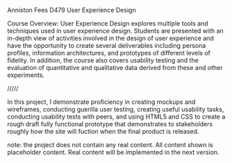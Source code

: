Anniston Fees
D479 User Experience Design

Course Overview: User Experience Design explores multiple tools and techniques used in user experience design. Students are presented with an in-depth view of activities involved in the design of user experience and have the opportunity to create several deliverables including persona profiles, information architectures, and prototypes of different levels of fidelity. In addition, the course also covers usability testing and the evaluation of quantitative and qualitative data derived from these and other experiments.

/////

In this project, I demonstrate proficiency in creating mockups and wireframes, conducting guerilla user testing, creating useful usability tasks, conducting usability tests with peers, and using HTML5 and CSS to create a rough draft fully functional prototype that demonstrates to stakeholders roughly how the site will fuction when the final product is released.

note: the project does not contain any real content. All content shown is placeholder content. Real content will be implemented in the next version.
